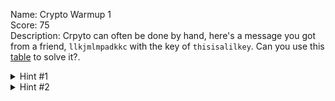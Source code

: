 Name: Crypto Warmup 1\
Score: 75\
Description: Crpyto can often be done by hand, here's a message you got from a friend, <code>llkjmlmpadkkc</code> with the key of <code>thisisalilkey</code>. Can you use this <a href='//2018shell1.picoctf.com/static/43f28853477d7b2ed52e0efbfb04dff7/table.txt'>table</a> to solve it?. 
<details><summary>Hint #1</summary>Submit your answer in our competition's flag format. For example, if you answer was 'hello', you would submit 'picoCTF{HELLO}' as the flag.</details><details><summary>Hint #2</summary>Please use all caps for the message.</details>
